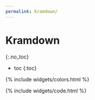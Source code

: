```yaml
---
permalink: kramdown/
---
```

Kramdown
========
{:.no_toc}
- toc
{:toc}

{% include widgets/colors.html %}

{% include widgets/code.html %}